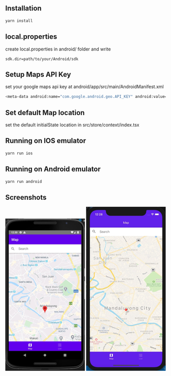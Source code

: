 ## Installation
```bash
yarn install
```

## local.properties
create local.properties in android/ folder and write
```
sdk.dir=path/to/your/Android/sdk
```

## Setup Maps API Key
set your google maps api key at android/app/src/main/AndroidManifest.xml
```bash
<meta-data android:name="com.google.android.geo.API_KEY" android:value="your key"/>
```

## Set default Map location
set the default initialState location in src/store/context/index.tsx

## Running on IOS emulator
```bash
yarn run ios
```

## Running on Android emulator
```bash
yarn run android
```


## Screenshots
<img src="screenshot-android.jpg" width="250" />
<img src="screenshot-ios.jpg" width="250" />
